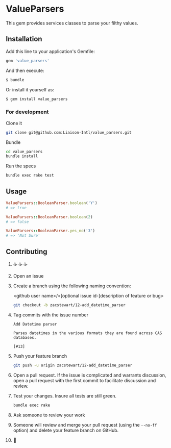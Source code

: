 # ValueParsers

This gem provides services classes to parse your filthy values.

## Installation

Add this line to your application's Gemfile:

```sh
gem 'value_parsers'
```

And then execute:

```sh
$ bundle
```

Or install it yourself as:

```sh
$ gem install value_parsers
```

### For development

Clone it

```sh
git clone git@github.com:Liaison-Intl/value_parsers.git
```

Bundle

```sh
cd value_parsers
bundle install
```

Run the specs

```sh
bundle exec rake test
```

## Usage

```ruby
ValueParsers::BooleanParser.boolean('Y')
# => true

ValueParsers::BooleanParser.boolean(2)
# => false

ValueParsers::BooleanParser.yes_no('3')
# => 'Not Sure'
```

## Contributing

  1. :coffee: :coffee: :coffee:
  2. Open an issue
  3. Create a branch using the following naming convention:

     \<github user name\>/\<[optional issue id-]description of feature or bug\>

     ```sh
     git checkout -b zacstewart/12-add_datetime_parser
     ```

  4. Tag commits with the issue number

      ```commit
      Add Datetime parser

      Parses datetimes in the various formats they are found across CAS databases.

      [#13]
      ```
  5. Push your feature branch

     ```sh
     git push -u origin zacstewart/12-add_datetime_parser
     ```
  6. Open a pull request. If the issue is complicated and warrants discussion,
     open a pull request with the first commit to facilitate discussion and
     review.
  7. Test your changes. Insure all tests are still green.

     ```sh
     bundle exec rake
     ```
  8. Ask someone to review your work
  9. Someone will review and merge your pull request (using the `--no-ff` option) and delete
     your feature branch on GitHub.
  10. :beers:
